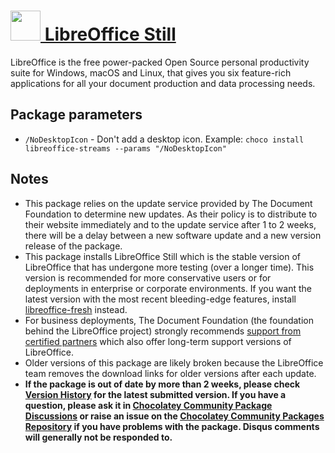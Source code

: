 # [<img src="https://cdn.rawgit.com/chocolatey/chocolatey-coreteampackages/edba4a5849ff756e767cba86641bea97ff5721fe/icons/libreoffice.svg" width="48" height="48"/> LibreOffice Still](https://chocolatey.org/packages/libreoffice-still)

LibreOffice is the free power-packed Open Source personal productivity suite for Windows, macOS and Linux, that gives you six feature-rich applications for all your document production and data processing needs.

## Package parameters
* `/NoDesktopIcon` - Don't add a desktop icon.
Example: `choco install libreoffice-streams --params "/NoDesktopIcon"`

## Notes

- This package relies on the update service provided by The Document Foundation to determine new updates. As their policy is to distribute to their website immediately and to the update service after 1 to 2 weeks, there will be a delay between a new software update and a new version release of the package.
- This package installs LibreOffice Still which is the stable version of LibreOffice that has undergone more testing (over a longer time). This version is recommended for more conservative users or for deployments in enterprise or corporate environments. If you want the latest version with the most recent bleeding-edge features, install [libreoffice-fresh](/packages/libreoffice-fresh) instead.
- For business deployments, The Document Foundation (the foundation behind the LibreOffice project) strongly recommends [support from certified partners](https://www.libreoffice.org/get-help/professional-support/) which also offer long-term support versions of LibreOffice.
- Older versions of this package are likely broken because the LibreOffice team removes the download links for older versions after each update.
- **If the package is out of date by more than 2 weeks, please check [Version History](#versionhistory) for the latest submitted version. If you have a question, please ask it in [Chocolatey Community Package Discussions](https://github.com/chocolatey-community/chocolatey-packages/discussions) or raise an issue on the [Chocolatey Community Packages Repository](https://github.com/chocolatey-community/chocolatey-packages/issues) if you have problems with the package. Disqus comments will generally not be responded to.**
